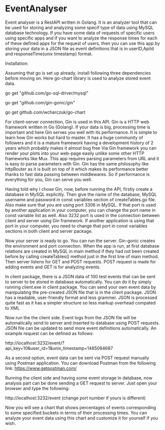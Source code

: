 # EventAnalyser
Event analyser is a RestAPI written in Golang. It is an analyzer tool that can be used
for storing and analyzing some specif type of data using MySQL database technology.
If you have some data of requests of specific users using specific apps and if you 
want to analyze the response times for each of these defined apps for the request of users,
then you can use this app by storing your data in a JSON file as event definitions that is in
userID,ApiId and responseTime(unix timestamp) format.

Installation:

Assuming that go is set up already, install following three dependencies
before moving on. Here go-chart library is used to analyze stored event data.

go get "github.com/go-sql-driver/mysql"

go get "github.com/gin-gonic/gin"

go get github.com/wcharczuk/go-chart



For client-server connection, Gin is used in this API. Gin is a HTTP web
framework written in Go (Golang). If your data is big, processing time is
important and here Gin serves you well with its performance. It is simple 
to learn how Gin works but hard to master. It has a huge community of 
followers and it is a mature framework having a development history of 2 years
which probably makes it almost bug free Via Gin framework you can render
your plots into your web-page easily unlike some other HTTP frameworks like Mux.
This app requires parsing parameters from URL and it is easy to parse parameters
with Gin. Gin has the same philosophy like httpRouter as it is built on top of 
it which makes its performance better thanks to fast data passing between middlewares.
So if performance is everything for you, Gin can serve you well.

Having told why I chose Gin, now, before running the API, firstly create a database
in MySQL explicitly. Then give the name of the database, MySQL username and password
in  const variables section of createTables.go file. Also make sure that you are using
port 3306 in MySQL. If that port is used by another application in your computer, you
can change the port name in const variable list as well. Also 3232 port is used in the
connection between client and server using Gin framework. If another application is
using that port in your computer, you need to change that port in const variables 
sections in both client and server package.

Now your server is ready to go.
You can run the server. Gin-gonic creates the environment and port connection. When
the app is run, at first database relations are created in MySQL in main method if
they had not been created before by calling createTables() method just in the first
line of main method. Then server listens for GET and POST requests. POST request is
made for adding events and GET is for analyzing events.

In client package, there is a JSON data of 100 test events that can be sent to
server to be stored in database automatically. You can do it by simply running 
client.exe in client package. You can send your own event data by manipulating 
the pre-created JSON file that is in the client package. JSON has a readable,
user-friendly format and less grammer. JSON is processed quite fast as it has 
a simpler structure so less markup overhead compated to XML 


Now run the the client side. Event logs from
the JSON file will be automatically send to server and inserted to database using
POST requests. JSON file can be updated to send more event definitions automatically.
An example request can be defined as follows:

http://localhost:3232/event/?api_key=10&user_id=1&unix_timestamp=1485084687

As a second option, event data can be sent via POST request manually using Postman
application. You can download Postman from the following link:
https://www.getpostman.com/


Running the client side and having some event storage in database, now analysis part 
can be done sending a GET request to server. Just open your browser and type the
following:

http://localhost:3232/event (change port number if yours is different)

Now you will see a chart that shows percentages of events corresponding to some specified
buckets in terms of their processing times. You can analyze your event data using this
chart and customize it for yourself if you wish.








